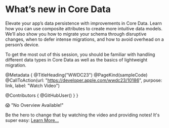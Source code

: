 # What’s new in Core Data

Elevate your app’s data persistence with improvements in Core Data. Learn how you can use composite attributes to create more intuitive data models. We’ll also show you how to migrate your schema through disruptive changes, when to defer intense migrations, and how to avoid overhead on a person’s device.

To get the most out of this session, you should be familiar with handling different data types in Core Data as well as the basics of lightweight migration.

@Metadata {
   @TitleHeading("WWDC23")
   @PageKind(sampleCode)
   @CallToAction(url: "https://developer.apple.com/wwdc23/10186", purpose: link, label: "Watch Video")

   @Contributors {
      @GitHubUser(<replace this with your GitHub handle>)
   }
}

😱 "No Overview Available!"

Be the hero to change that by watching the video and providing notes! It's super easy:
 [Learn More…](https://wwdcnotes.github.io/WWDCNotes/documentation/wwdcnotes/contributing)
